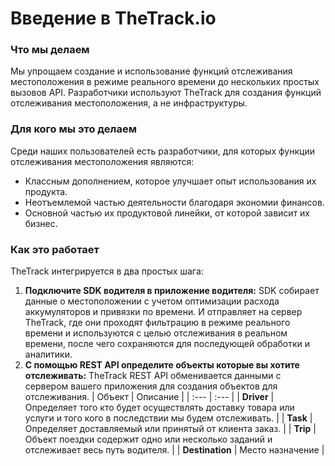 # Введение в TheTrack.io

### **Что мы делаем**

Мы упрощаем создание и использование функций отслеживания местоположения в режиме реального времени до нескольких простых вызовов API. Разработчики используют TheTrack для создания функций отслеживания местоположения, а не инфраструктуры.

### **Для кого мы это делаем**

Среди наших пользователей есть разработчики, для которых функции отслеживания местоположения являются:

* Классным дополнением, которое улучшает опыт использования их продукта.
* Неотъемлемой частью деятельности благодаря экономии финансов.
* Основной частью их продуктовой линейки, от которой зависит их бизнес.

### **Как это работает**

TheTrack интегрируется в два простых шага:

1. **Подключите SDK водителя в приложение водителя:** SDK собирает данные о местоположении с учетом оптимизации расхода аккумуляторов и привязки по времени. И отправляет на сервер TheTrack, где они проходят фильтрацию в режиме реального времени и используются с целью отслеживания в реальном времени, после чего сохраняются для последующей обработки и аналитики.
2. **С помощью REST API определите объекты которые вы хотите отслеживать:** TheTrack REST API обменивается данными с сервером вашего приложения для создания объектов для отслеживания.
   | Объект | Описание |
   | :--- | :--- |
   | **Driver** | Определяет того кто будет осуществлять доставку товара или услуги и того кого в последствии мы будем отслеживать. |
   | **Task** | Определяет доставляемый или принятый от клиента заказ. |
   | **Trip** | Объект поездки содержит одно или несколько заданий и отслеживает весь путь водителя. |
   | **Destination** | Место назначение |





